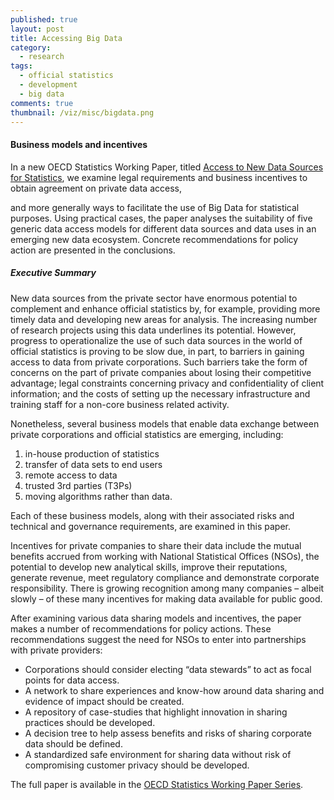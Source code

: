 ```yaml
---
published: true
layout: post
title: Accessing Big Data
category: 
  - research
tags: 
  - official statistics
  - development
  - big data
comments: true
thumbnail: /viz/misc/bigdata.png
---
```



#### Business models and incentives


In a new OECD Statistics Working Paper, titled [Access to New Data Sources for Statistics](http://www.oecd-ilibrary.org/economics/access-to-new-data-sources-for-statistics_9a1fa77f-en), we examine legal requirements and business incentives to obtain agreement on private data access, 
<!--more-->
and more generally ways to facilitate the use of Big Data for statistical purposes. Using practical cases, the paper analyses the suitability of five generic data access models for different data sources and data uses in an emerging new data ecosystem. Concrete recommendations for policy action are presented in the conclusions.

##### Executive Summary

New data sources from the private sector have enormous potential to complement and enhance official statistics by, for example, providing more timely data and developing new areas for analysis. The increasing number of research projects using this data underlines its potential. However, progress to operationalize the use of such data sources in the world of official statistics is proving to be slow due, in part, to barriers in gaining access to data from private corporations. Such barriers take the form of concerns on the part of private companies about losing their competitive advantage; legal constraints concerning privacy and confidentiality of client information; and the costs of setting up the necessary infrastructure and training staff for a non-core business related activity.

Nonetheless, several business models that enable data exchange between private corporations and official statistics are emerging, including:

1. in-house production of statistics
2. transfer of data sets to end users
3. remote access to data
4. trusted 3rd parties (T3Ps)
5. moving algorithms rather than data.

Each of these business models, along with their associated risks and technical and governance requirements, are examined in this paper.

Incentives for private companies to share their data include the mutual benefits accrued from working with National Statistical Offices (NSOs), the potential to develop new analytical skills, improve their reputations, generate revenue, meet regulatory compliance and demonstrate corporate responsibility. There is growing recognition among many companies – albeit slowly – of these many incentives for making data available for public good.

After examining various data sharing models and incentives, the paper makes a number of recommendations for policy actions. These recommendations suggest the need for NSOs to enter into partnerships with private providers:

- Corporations should consider electing “data stewards” to act as focal points for data access.
- A network to share experiences and know-how around data sharing and evidence of impact should be created.
- A repository of case-studies that highlight innovation in sharing practices should be developed.
- A decision tree to help assess benefits and risks of sharing corporate data should be defined.
- A standardized safe environment for sharing data without risk of compromising customer privacy should be developed.

The full paper is available in the [OECD Statistics Working Paper Series](http://www.oecd-ilibrary.org/economics/access-to-new-data-sources-for-statistics_9a1fa77f-en).



